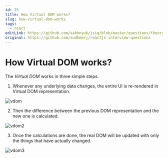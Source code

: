 ```yaml
---
id: 25
title: How Virtual DOM works?
slug: how-virtual-dom-works
tags:
  - react
editLink: https://github.com/sakhnyuk/jsiq/blob/master/questions/theory/react/25.md
original: https://github.com/sudheerj/reactjs-interview-questions
---
```


# How Virtual DOM works?

The _Virtual DOM_ works in three simple steps.

1. Whenever any underlying data changes, the entire UI is re-rendered in Virtual DOM representation.

![vdom](images/vdom1.png)

2. Then the difference between the previous DOM representation and the new one is calculated.

![vdom2](images/vdom2.png)

3. Once the calculations are done, the real DOM will be updated with only the things that have actually changed.

![vdom3](images/vdom3.png)